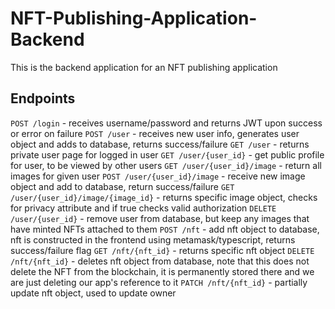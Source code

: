 # NFT-Publishing-Application-Backend

This is the backend application for an NFT publishing application

## Endpoints
`POST /login` - receives username/password and returns JWT upon success or error on failure
`POST /user` - receives new user info, generates user object and adds to database, returns success/failure
`GET /user` - returns private user page for logged in user
`GET /user/{user_id}` - get public profile for user, to be viewed by other users
`GET /user/{user_id}/image` - return all images for given user
`POST /user/{user_id}/image` - receive new image object and add to database, return success/failure
`GET /user/{user_id}/image/{image_id}` - returns specific image object, checks for privacy attribute and if true checks valid authorization
`DELETE /user/{user_id}` - remove user from database, but keep any images that have minted NFTs attached to them
`POST /nft` - add nft object to database, nft is constructed in the frontend using metamask/typescript, returns success/failure flag
`GET /nft/{nft_id}` - returns specific nft object
`DELETE /nft/{nft_id}` - deletes nft object from database, note that this does not delete the NFT from the blockchain, it is permanently stored there and we are just deleting our app's reference to it
`PATCH /nft/{nft_id}` - partially update nft object, used to update owner
